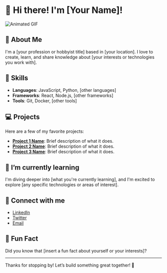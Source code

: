 # 👋 Hi there! I'm [Your Name]!

![Animated GIF](https://your-animated-gif-url-here.gif)

## 🚀 About Me

I'm a [your profession or hobbyist title] based in [your location]. I love to create, learn, and share knowledge about [your interests or technologies you work with].

## 🌟 Skills

- **Languages**: JavaScript, Python, [other languages]
- **Frameworks**: React, Node.js, [other frameworks]
- **Tools**: Git, Docker, [other tools]
  
## 💻 Projects

Here are a few of my favorite projects:

- **[Project 1 Name](https://github.com/yourusername/project1)**: Brief description of what it does.
- **[Project 2 Name](https://github.com/yourusername/project2)**: Brief description of what it does.
- **[Project 3 Name](https://github.com/yourusername/project3)**: Brief description of what it does.

## 🌱 I’m currently learning

I'm diving deeper into [what you're currently learning], and I'm excited to explore [any specific technologies or areas of interest].

## 🤝 Connect with me

- [LinkedIn](https://www.linkedin.com/in/yourprofile)
- [Twitter](https://twitter.com/yourprofile)
- [Email](mailto:your-email@example.com)

## 🎉 Fun Fact

Did you know that [insert a fun fact about yourself or your interests]?

---

Thanks for stopping by! Let’s build something great together! 🚀
